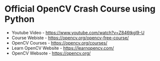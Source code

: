 # Official OpenCV Crash Course using Python
* Youtube Video - https://www.youtube.com/watch?v=Z846tkgl9-U
* Course Webiste - https://opencv.org/opencv-free-course/
* OpenCV Courses - https://opencv.org/courses/
* Learn OpenCV Website - https://learnopencv.com/
* OpenCV Websote - https://opencv.org/
